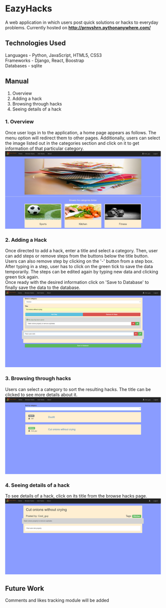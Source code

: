 # EazyHacks
A web application in which users post quick solutions or hacks to everyday problems. Currently hosted on <b>http://prnvshrn.pythonanywhere.com/ </b>

## Technologies Used
Languages - Python, JavaScript, HTML5, CSS3 <br> Frameworks - Django, React, Boostrap <br> Databases - sqlite

## Manual
1. Overview
2. Adding a hack
3. Browsing through hacks
4. Seeing details of a hack

### 1. Overview
Once user logs in to the application, a home page appears as follows.
The menu option will redirect them to other pages. Additionally, users can select the image listed out in the categories section and click on it to get information of that particular category.
![alt text](/screen1.png)<br/>

### 2. Adding a Hack
Once directed to add a hack, enter a title and select a category. Then, user can add steps or remove steps from the buttons below the title button. Users can also remove step by clicking on the '-' button from a step box. <br>
After typing in a step, user has to click on the green tick to save the data temporarily. The steps can be edited again by typing new data and clicking green tick again.<br>
Once ready with the desired information click on 'Save to Database' to finally save the data to the database.
![alt text](/screen2.png)<br/>

### 3. Browsing through hacks
Users can select a category to sort the resulting hacks. The title can be clicked to see more details about it.
![alt text](/screen3.png)<br/>

### 4. Seeing details of a hack
To see details of a hack, click on its title from the browse hacks page.
![alt text](/screen4.png)<br/>

## Future Work
Comments and likes tracking module will be added

